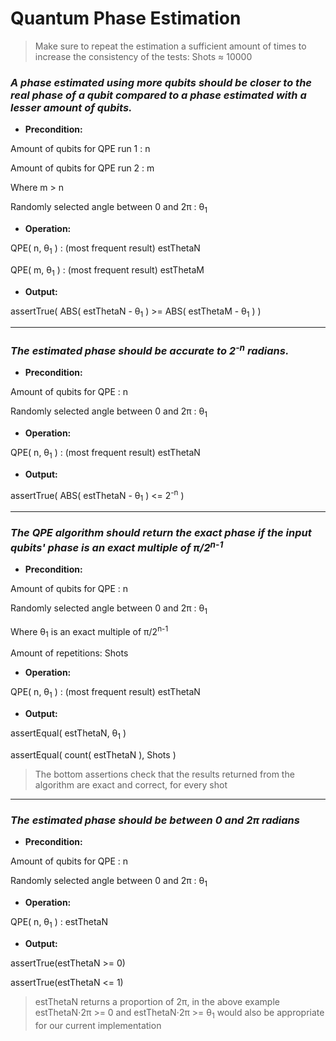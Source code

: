 # Quantum Phase Estimation
> Make sure to repeat the estimation a sufficient amount of times to increase the consistency of the tests:  Shots ≈ 10000

### *A phase estimated using more qubits should be closer to the real phase of a qubit compared to a phase estimated with a lesser amount of qubits.*

- **Precondition:**

Amount of qubits for QPE run 1 : n

Amount of qubits for QPE run 2 : m

Where m > n

Randomly selected angle between 0 and 2π  : θ<sub>1</sub>

- **Operation:**

QPE( n, θ<sub>1</sub> ) : (most frequent result)  estThetaN

QPE( m, θ<sub>1</sub> ) : (most frequent result)  estThetaM

- **Output:**

assertTrue( ABS( estThetaN - θ<sub>1</sub> ) >= ABS( estThetaM - θ<sub>1</sub> ) ) 

---

### *The estimated phase should be accurate to 2<sup>-n</sup> radians.*

- **Precondition:**

Amount of qubits for QPE : n

Randomly selected angle between 0 and 2π  : θ<sub>1</sub>

- **Operation:**

QPE( n, θ<sub>1</sub> ) : (most frequent result)  estThetaN

- **Output:**

assertTrue(  ABS( estThetaN - θ<sub>1</sub> ) <= 2<sup>-n</sup> ) 

---
### *The QPE algorithm should return the exact phase if the input qubits' phase is an exact multiple of π/2<sup>n-1</sup>*

- **Precondition:**

Amount of qubits for QPE : n

Randomly selected angle between 0 and 2π  : θ<sub>1</sub>

Where θ<sub>1</sub> is an exact multiple of π/2<sup>n-1</sup> 

Amount of repetitions: Shots 

- **Operation:**

QPE( n, θ<sub>1</sub> ) : (most frequent result)  estThetaN

- **Output:**

assertEqual( estThetaN, θ<sub>1</sub> )

assertEqual( count( estThetaN ), Shots )

> The bottom assertions check that the results returned from the algorithm are exact and correct, for every shot 
---
### *The estimated phase should be between 0 and 2π radians*

- **Precondition:**

Amount of qubits for QPE : n

Randomly selected angle between 0 and 2π  : θ<sub>1</sub>
- **Operation:**

QPE( n, θ<sub>1</sub> ) : estThetaN

- **Output:**

assertTrue(estThetaN >= 0)

assertTrue(estThetaN <= 1)

> estThetaN returns a proportion of 2π, in the above example estThetaN⋅2π >= 0 and estThetaN⋅2π >= θ<sub>1</sub> would also be appropriate for our current implementation